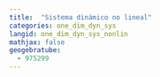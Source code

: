 ```yaml
---
title:  "Sistema dinámico no lineal"
categories: one_dim_dyn_sys
langid: one_dim_dyn_sys_nonlin
mathjax: false
geogebratube:
  - 975299
---
```


<div style="height: 400px;" id="applet_container975299"></div>

